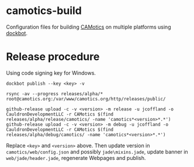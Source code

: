 # camotics-build
Configuration files for building [CAMotics][0] on multiple platforms using
[dockbot][1].

[0]: https://github.com/CauldronDevelopmentLLC/camotics
[1]: https://github.com/CauldronDevelopmentLLC/dockbot


# Release procedure
Using code signing key for Windows.

```
dockbot publish --key <key> -v

rsync -av --progress releases/alpha/* root@camotics.org:/var/www/camotics.org/http/releases/public/

github-release upload -c -v <version> -m release -u jcoffland -o CauldronDevelopmentLLC -r CAMotics $(find releases/alpha/release/camotics/ -name 'camotics*<version>*.*')
github-release upload -c -v <version> -m debug -u jcoffland -o CauldronDevelopmentLLC -r CAMotics $(find releases/alpha/debug/camotics/ -name 'camotics*<version>*.*')
```

Replace ``<key>`` and ``<version>`` above.  Then update version in
``camotics/web/config.json`` and possibly ``jade\mixins.jade``, update banner
in ``web/jade/header.jade``, regenerate Webpages and publish.
